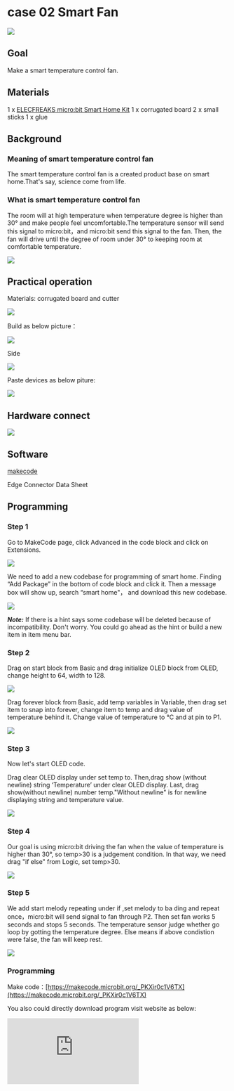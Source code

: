# case 02 Smart Fan

![](./images/abtHWmp.jpg)
## Goal



 Make a smart temperature control fan.

## Materials

 1 x [ELECFREAKS micro:bit Smart Home Kit](https://www.elecfreaks.com/micro-bit-smart-home-kit.html)
 1 x corrugated board
 2 x small sticks
 1 x glue

## Background

### Meaning of smart temperature control fan

 The smart temperature control fan is a created product base on smart home.That's say, science come from life.

### What is smart temperature control fan
 The room will at high temperature when temperature degree is higher than 30° and make people feel uncomfortable.The temperature sensor will send this signal to micro:bit，and micro:bit send this signal to the fan. Then, the fan will drive until the degree of room under 30° to keeping room at comfortable temperature.

![](./images/06g0wlF.png)

## Practical operation

Materials: corrugated board and cutter

![](./images/PuJE7uj.jpg)

Build as below picture：

![](./images/5sc9bid.jpg)

Side

![](./images/hvnmUhO.jpg)

Paste devices as below piture:

![](./images/C1lu2Vz.jpg)

## Hardware connect


![](./images/hkOaYEu.png)

## Software

[makecode](https://makecode.microbit.org/#)

Edge Connector Data Sheet

## Programming

### Step 1

Go to MakeCode page, click Advanced in the code block and click on Extensions.

![](./images/2qCyzQ7.png)

We need to add a new codebase for programming of smart home. Finding “Add Package” in the bottom of code block and click it. Then a message box will show up, search “smart home"， and download this new codebase.

![](./images/QR2s7LD.png)

***Note:*** If there is a hint says some codebase will be deleted because of incompatibility. Don't worry. You could go ahead as the hint or build a new item in item menu bar.

### Step 2
Drag on start block from Basic and drag initialize OLED block from OLED, change height to 64, width to 128.

![](./images/NSOCUxe.png)

Drag forever block from Basic, add temp variables in Variable, then drag set item to snap into forever, change item to temp and drag value of temperature behind it. Change value of temperature to ℃ and at pin to P1.

![](./images/wPfZA5F.png)

### Step 3

Now let's start OLED code.

Drag clear OLED display under set temp to. Then,drag show (without newline) string ‘Temperature’ under clear OLED display. Last, drag show(without newline) number temp."Without newline" is for newline displaying string and temperature value.

![](./images/gZwzVGd.png)

### Step 4

Our goal is using micro:bit driving the fan when the value of temperature is higher than 30°, so temp>30 is a judgement condition. In that way, we need drag "if else" from Logic, set temp>30.

![](./images/Ys6Hcm3.png)

### Step 5

We add start melody repeating under if ,set melody to ba ding and repeat once，micro:bit will send signal to fan through P2. Then set fan works 5 seconds and stops 5 seconds. The temperature sensor judge whether go loop by gotting the temperature degree. Else means if above condistion were false, the fan will keep rest.

![](./images/FHAWwTm.png)

### Programming


Make code：[https://makecode.microbit.org/_PKXir0c1V6TX](https://makecode.microbit.org/_PKXir0c1V6TX)

You also could directly download program visit website as below:

<div
    style={{
        position: 'relative',
        paddingBottom: '60%',
        overflow: 'hidden',
    }}
>
    <iframe
        src="https://makecode.microbit.org/_PKXir0c1V6TX"
        frameborder="0"
        sandbox="allow-popups allow-forms allow-scripts allow-same-origin"
        style={{
            position: 'absolute',
            width: '100%',
            height: '100%',
        }}
    />
</div>

## Result

When temperature degree is higher than 30°, buzzer "ba ding" , fan driving to keep room comfortable.

![](./images/mv5oVws.jpg)

When temperature degree is less than 30°，the fan will automatically stop, and the room at comfortable temperature.

![](./images/Rtptdzw.jpg)

## Think

How to adjust speed of fan to control cooling rate in the room.


## Questions

 It works well if powering by the USB only without the battery holders, but if the current temperature is over the threshold value, the fan doesn’t.
 If powering by the battery holders only without the USB, the fan works well and the detected temperature will be slightly higher than the real one.
 If powering by the battery holders and the USB simultaneously, the fan works well and it gets the normal temperature( Do note that you have to detect the temperature under the premise of the motor fan doesn’t drive).
 Please check if you are using micro:bit V2, if yes, please try using the micro:bit V1 instead. If you only have micro:bit V2 , then the sensor:bit with the lastest version should be applied, and you have to power it with the USB port.
The voltage regulator chip is able to give the current at 1A. Theoretically speaking, the fan can rotate normally. If it cannot rotate, please check whether the USB input current is sufficient. Generally, the computer USB provides 500Ma of current which is able to drive the motor. If the external input current is sufficient and the fan still cannot rotate, please check whether the micro:bit or sensor:bit is damaged.


## More information
